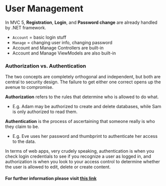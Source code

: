 
# User Management

In MVC 5, **Registration**, **Login**, and **Password change** are already handled by .NET framework.  
* `Account` = basic login stuff  
* `Manage` = changing user info, changing password
* Account and Manage Controllers are built-in
* Account and Manage ViewModels are also built-in  

### Authorization vs. Authentication

The two concepts are completely orthogonal and independent, but both are central to security design.  The failure to get either one correct opens up the avenue to compromise.

**Authorization** refers to the rules that determine who is allowed to do what.
* E.g. Adam may be authorized to create and delete databases, while Sam is only authorized to read them.

**Authentication** is the process of ascertaining that someone really is who they claim to be.
* E.g. Eve uses her password and thumbprint to authenticate her access to the data.

In terms of web apps, very crudely speaking, authentication is when you check login credentials to see if you recognize a user as logged in, and authorization is when you look to your access control to determine whether the user is allowed to edit, delete or create content.


#### For further information please visit <a href="http://en.wikipedia.org/wiki/AAA_protocol">this link</a></h3>
